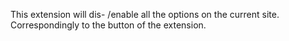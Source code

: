 This extension will dis- /enable all the options on the current site. Correspondingly to the button of the extension.
